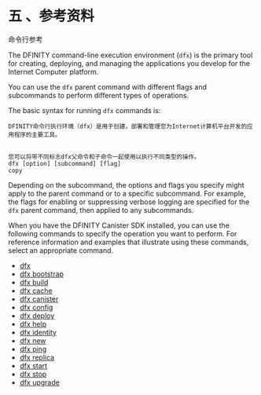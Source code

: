 # 五 、参考资料

命令行参考

The DFINITY command-line execution environment \(`dfx`\) is the primary tool for creating, deploying, and managing the applications you develop for the Internet Computer platform.

You can use the `dfx` parent command with different flags and subcommands to perform different types of operations.

The basic syntax for running `dfx` commands is:

```text
DFINITY命令行执行环境（dfx）是用于创建，部署和管理您为Internet计算机平台开发的应用程序的主要工具。


您可以将带不同标志dfx父命令和子命令一起使用以执行不同类型的操作。
dfx [option] [subcommand] [flag]
copy
```

Depending on the subcommand, the options and flags you specify might apply to the parent command or to a specific subcommand. For example, the flags for enabling or suppressing verbose logging are specified for the `dfx` parent command, then applied to any subcommands.

When you have the DFINITY Canister SDK installed, you can use the following commands to specify the operation you want to perform. For reference information and examples that illustrate using these commands, select an appropriate command.

* [dfx](https://sdk.dfinity.org/docs/developers-guide/cli-reference/dfx-parent.html)
* [dfx bootstrap](https://sdk.dfinity.org/docs/developers-guide/cli-reference/dfx-bootstrap.html)
* [dfx build](https://sdk.dfinity.org/docs/developers-guide/cli-reference/dfx-build.html)
* [dfx cache](https://sdk.dfinity.org/docs/developers-guide/cli-reference/dfx-cache.html)
* [dfx canister](https://sdk.dfinity.org/docs/developers-guide/cli-reference/dfx-canister.html)
* [dfx config](https://sdk.dfinity.org/docs/developers-guide/cli-reference/dfx-config.html)
* [dfx deploy](https://sdk.dfinity.org/docs/developers-guide/cli-reference/dfx-deploy.html)
* [dfx help](https://sdk.dfinity.org/docs/developers-guide/cli-reference/dfx-help.html)
* [dfx identity](https://sdk.dfinity.org/docs/developers-guide/cli-reference/dfx-identity.html)
* [dfx new](https://sdk.dfinity.org/docs/developers-guide/cli-reference/dfx-new.html)
* [dfx ping](https://sdk.dfinity.org/docs/developers-guide/cli-reference/dfx-ping.html)
* [dfx replica](https://sdk.dfinity.org/docs/developers-guide/cli-reference/dfx-replica.html)
* [dfx start](https://sdk.dfinity.org/docs/developers-guide/cli-reference/dfx-start.html)
* [dfx stop](https://sdk.dfinity.org/docs/developers-guide/cli-reference/dfx-stop.html)
* [dfx upgrade](https://sdk.dfinity.org/docs/developers-guide/cli-reference/dfx-upgrade.html)


